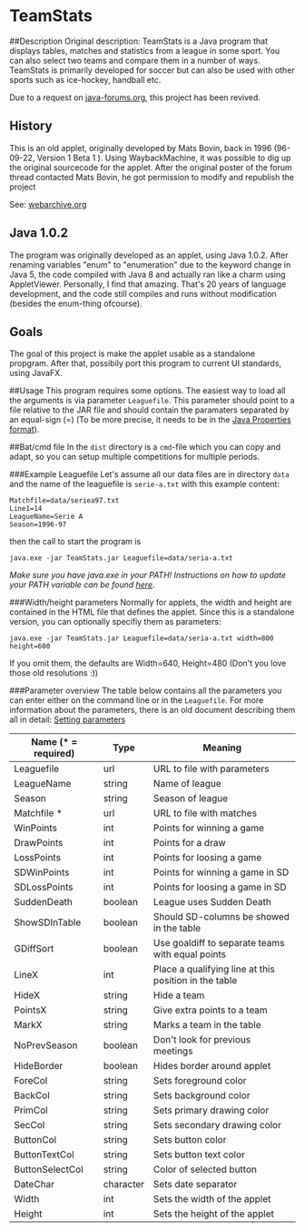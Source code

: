 # TeamStats

##Description
Original description: TeamStats is a Java program that displays tables, matches and statistics from a league in some sport. You can also select two teams and compare them in a number of ways. TeamStats is primarily developed for soccer but can also be used with other sports such as ice-hockey, handball etc.

Due to a request on [java-forums.org](http://www.java-forums.org/java-applets/96419-how-can-i-get-old-applet-work.html), this project has been revived.

## History
This is an old applet, originally developed by Mats Bovin, back in 1996 (96-09-22, Version 1 Beta 1 ). Using WaybackMachine, 
it was possible to dig up the original sourcecode for the applet. After the original poster of the forum thread contacted Mats Bovin, he got permission to modify and republish the project  

See: [webarchive.org](https://web.archive.org/web/20111123212448/http://www.mbovin.com/ts/index.html)
   
## Java 1.0.2
The program was originally developed as an applet, using Java 1.0.2. After renaming variables "enum" to "enumeration" due to the keyword change in Java 5, 
the code compiled with Java 8 and actually ran like a charm using AppletViewer. Personally, I find that amazing. That's 20 years of language development, and the code 
still compiles and runs without modification (besides the enum-thing ofcourse).

## Goals
The goal of this project is make the applet usable as a standalone propgram. After that, possibily port this program to current UI standards, using JavaFX. 
  
##Usage
This program requires some options. The easiest way to load all the arguments is via parameter `Leaguefile`. This parameter should point to a file relative to the JAR file and should 
contain the paramaters separated by an equal-sign (=) (To be more precise, it needs to be in the [Java Properties format](http://docs.oracle.com/javase/6/docs/api/java/util/Properties.html#load(java.io.Reader))). 

##Bat/cmd file
In the `dist` directory is a `cmd`-file which you can copy and adapt, so you can setup multiple competitions for multiple periods.  
 
###Example Leaguefile
Let's assume all our data files are in directory `data` and the name of the leaguefile is `serie-a.txt` with this example content:

````
Matchfile=data/seriea97.txt
Line1=14
LeagueName=Serie A
Season=1996-97
````
then the call to start the program is 
 
````java.exe -jar TeamStats.jar Leaguefile=data/seria-a.txt````

*Make sure you have java.exe in your PATH! Instructions on how to update your PATH variable can be found [here](http://docs.oracle.com/javase/tutorial/essential/environment/paths.html)*.

###Width/height parameters
Normally for applets, the width and height are contained in the HTML file that defines the applet. Since this is a standalone version, you can optionally specifiy them as parameters:
````
java.exe -jar TeamStats.jar Leaguefile=data/seria-a.txt width=800 height=600
````
If you omit them, the defaults are Width=640, Height=480 (Don't you love those old resolutions :))

###Parameter overview
The table below contains all the parameters you can enter either on the command line or in the `Leaguefile`. For more information about the parameters, there is an old document describing them all in
 detail: [Setting parameters](manual/params.html)


| Name (* = required)| Type | Meaning |
| ---- | ---- | ------- |
| Leaguefile | url | URL to file with parameters |
| LeagueName | string | Name of league |
| Season | string | Season of league |
| Matchfile * | url | URL to file with matches |
| WinPoints | int | Points for winning a game |
| DrawPoints | int | Points for a draw |
| LossPoints | int | Points for loosing a game |
| SDWinPoints | int | Points for winning a game in SD |
| SDLossPoints | int | Points for loosing a game in SD |
| SuddenDeath | boolean | League uses Sudden Death |
| ShowSDInTable | boolean | Should SD-columns be showed in the table |
| GDiffSort | boolean | Use goaldiff to separate teams with equal points |
| LineX | int | Place a qualifying line at this position in the table |
| HideX | string | Hide a team |
| PointsX | string | Give extra points to a team |
| MarkX | string | Marks a team in the table |
| NoPrevSeason | boolean | Don't look for previous meetings |
| HideBorder | boolean | Hides border around applet |
| ForeCol | string | Sets foreground color |
| BackCol | string | Sets background color |
| PrimCol | string | Sets primary drawing color |
| SecCol | string | Sets secondary drawing color |
| ButtonCol | string | Sets button color |
| ButtonTextCol | string | Sets button text color |
| ButtonSelectCol | string | Color of selected button |
| DateChar | character | Sets date separator |
| Width | int| Sets the width of the applet |
| Height | int | Sets the height of the applet |
